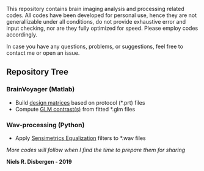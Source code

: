 This repository contains brain imaging analysis and processing related codes. All codes have been developed for personal use, hence they are not generallizable under all conditions, do not provide exhaustive error and input checking, nor are they fully optimized for speed. Please employ codes accordingly.

In case you have any questions, problems, or suggestions, feel free to contact me or open an issue.

## Repository Tree ##

### BrainVoyager (Matlab) ###
- Build [design matrices](/BuildDesignMatrices) based on protocol (\*.prt) files
- Compute [GLM contrast(s)](/GLMcontrasts) from fitted \*.glm files

### Wav-processing (Python) ###
- Apply [Sensimetrics Equalization](/SensimetricsWavFilter) filters to \*.wav files

_More codes will follow when I find the time to prepare them for sharing_

**Niels R. Disbergen - 2019**

